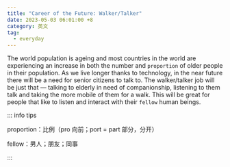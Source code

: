 ```yaml
---
title: "Career of the Future: Walker/Talker"
date: 2023-05-03 06:01:00 +8
category: 英文
tag:
  - everyday
---
```


The world population is ageing and most countries in the world are experiencing an increase in both the number and `proportion` of older people in their population. As we live longer thanks to technology, in the near future there will be a need for senior citizens to talk to. The walker/talker job will be just that — talking to elderly in need of companionship, listening to them talk and taking the more mobile of them for a walk. This will be great for people that like to listen and interact with their `fellow` human beings.

::: info tips

proportion：比例（pro 向前；port = part 部分，分开）

fellow：男人；朋友；同事

:::
